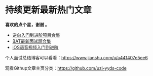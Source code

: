 
# 持续更新最新热门文章

**喜欢的点个星，谢谢 。**


*   [逆向入门到进阶项目合集](https://github.com/uzi-yyds-code/IOS-reverse-security)
*   [BAT最新面试题合集](https://github.com/uzi-yyds-code/Good-interview)
*   [iOS语音视频入门到进阶](https://github.com/uzi-yyds-code/IOS-audio-and-video-technology)

个人面试总结博客可以看看：https://www.jianshu.com/u/a441407e5ee6

观看Githup文章主页分类：https://github.com/uzi-yyds-code

